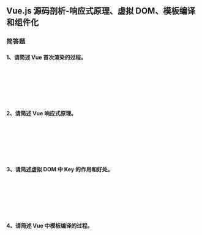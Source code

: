 ## Vue.js 源码剖析-响应式原理、虚拟 DOM、模板编译和组件化

### 简答题

#### 1、请简述 Vue 首次渲染的过程。

　

　

　

#### 2、请简述 Vue 响应式原理。

　

　

　

#### 3、请简述虚拟 DOM 中 Key 的作用和好处。

　

　

　

#### 4、请简述 Vue 中模板编译的过程。

　

　

　
